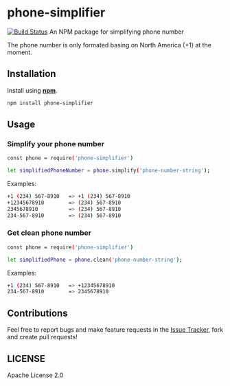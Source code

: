 # phone-simplifier
[![Build Status](https://travis-ci.org/dalenguyen/phone-simplifier.svg?branch=master)](https://travis-ci.org/dalenguyen/phone-simplifier)
An NPM package for simplifying phone number

The phone number is only formated basing on North America (+1) at the moment. 

## Installation 

Install using [__npm__](https://www.npmjs.com/).

```sh
npm install phone-simplifier
```

## Usage 

### Simplify your phone number 

```sh
const phone = require('phone-simplifier')

let simplifiedPhoneNumber = phone.simplify('phone-number-string');
```

Examples: 

```sh
+1 (234) 567-8910   => +1 (234) 567-8910
+12345678910        => (234) 567-8910
2345678910          => (234) 567-8910
234-567-8910        => (234) 567-8910
```

### Get clean phone number 

```sh
const phone = require('phone-simplifier')

let simplifiedPhone = phone.clean('phone-number-string');
```

Examples: 

```sh
+1 (234) 567-8910   => +12345678910
234-567-8910        => 2345678910
```

## Contributions

Feel free to report bugs and make feature requests in the [Issue Tracker](https://github.com/dalenguyen/phone-simplifier/issues), fork and create pull requests!

## LICENSE

Apache License 2.0